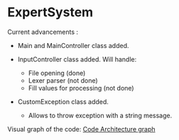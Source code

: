 # ExpertSystem

Current advancements :

- Main and MainController class added.

- InputController class added. Will handle:
    - File opening (done)
    - Lexer parser (not done)
    - Fill values for processing (not done)
    
- CustomException class added.
    - Allows to throw exception with a string message.
    
Visual graph of the code:
[Code Architecture graph](https://www.draw.io/?lightbox=1&highlight=0000ff&edit=_blank&layers=1&nav=1&title=CodeArchitecture.xml#Uhttps%3A%2F%2Fraw.githubusercontent.com%2Faleung-c%2FExpertSystem%2Fmaster%2FCodeArchitecture.xml "Code architecture graph")
  
